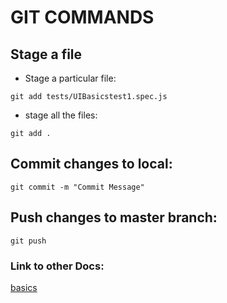 # GIT COMMANDS

## Stage a file

 - Stage a particular file:
 
 ```git add tests/UIBasicstest1.spec.js```

 - stage all the files:

 ```git add .```

 ## Commit changes to local:

 ```git commit -m "Commit Message"```

 ## Push changes to master branch:

 ```git push```

 ### Link to other Docs:

 [basics](docs/basics.md)

